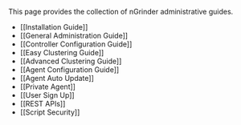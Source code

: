 This page provides the collection of nGrinder administrative guides.

- [[Installation Guide]]
- [[General Administration Guide]]
- [[Controller Configuration Guide]]
- [[Easy Clustering Guide]]
- [[Advanced Clustering Guide]]
- [[Agent Configuration Guide]]
- [[Agent Auto Update]]
- [[Private Agent]]
- [[User Sign Up]]
- [[REST APIs]]
- [[Script Security]]
